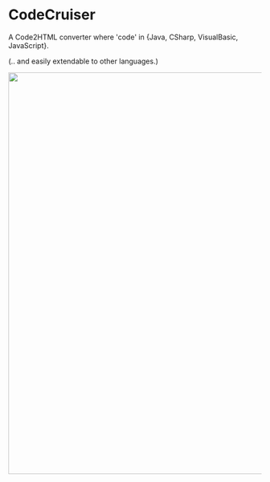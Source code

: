 CodeCruiser
===========

A Code2HTML converter where 'code' in {Java, CSharp, VisualBasic, JavaScript}.

(.. and easily extendable to other languages.)


<img src="http://www.luschny.de/images/codecruiser.png" width="800px">
